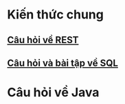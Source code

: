 # Kiến thức chung

## [Câu hỏi về REST](Restful.md)
## [Câu hỏi và bài tập về SQL](Sql.md)

# Câu hỏi về Java


